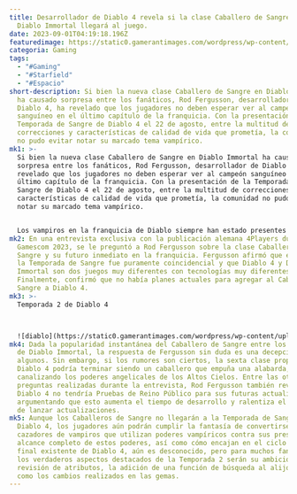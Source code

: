 ```yaml
---
title: Desarrollador de Diablo 4 revela si la clase Caballero de Sangre de
  Diablo Immortal llegará al juego.
date: 2023-09-01T04:19:18.196Z
featuredimage: https://static0.gamerantimages.com/wordpress/wp-content/uploads/2023/08/diablo-2.jpg?q=50&fit=contain&w=1140&h=&dpr=1.5
categoria: Gaming
tags:
  - "#Gaming"
  - "#Starfield"
  - "#Espacio"
short-description: Si bien la nueva clase Caballero de Sangre en Diablo Immortal
  ha causado sorpresa entre los fanáticos, Rod Fergusson, desarrollador de
  Diablo 4, ha revelado que los jugadores no deben esperar ver al campeón
  sanguíneo en el último capítulo de la franquicia. Con la presentación de la
  Temporada de Sangre de Diablo 4 el 22 de agosto, entre la multitud de
  correcciones y características de calidad de vida que prometía, la comunidad
  no pudo evitar notar su marcado tema vampírico.
mk1: >-
  Si bien la nueva clase Caballero de Sangre en Diablo Immortal ha causado
  sorpresa entre los fanáticos, Rod Fergusson, desarrollador de Diablo 4, ha
  revelado que los jugadores no deben esperar ver al campeón sanguíneo en el
  último capítulo de la franquicia. Con la presentación de la Temporada de
  Sangre de Diablo 4 el 22 de agosto, entre la multitud de correcciones y
  características de calidad de vida que prometía, la comunidad no pudo evitar
  notar su marcado tema vampírico.


  Los vampiros en la franquicia de Diablo siempre han estado presentes de manera pasiva, ya sea como enemigos genéricos o escondidos en el trasfondo de la historia de Santuario. Con el anuncio del Caballero de Sangre llegando a Diablo Immortal, los vampiros finalmente fueron puestos (y de manera bastante irónica) en el centro de atención, y Diablo 4 está llevando ese concepto aún más lejos a través de su tema de la Temporada 2. Un campeón oscuro que empuña una lanza encaja perfectamente en la fantasía de una clase de Diablo, y muchos jugadores se preguntaron si el Caballero de Sangre eventualmente llegaría a Diablo 4.
mk2: En una entrevista exclusiva con la publicación alemana 4Players durante la
  Gamescom 2023, se le preguntó a Rod Fergusson sobre la clase Caballero de
  Sangre y su futuro inmediato en la franquicia. Fergusson afirmó que el tema de
  la Temporada de Sangre fue puramente coincidencial y que Diablo 4 y Diablo
  Immortal son dos juegos muy diferentes con tecnologías muy diferentes.
  Finalmente, confirmó que no había planes actuales para agregar al Caballero de
  Sangre a Diablo 4.
mk3: >-
  Temporada 2 de Diablo 4



  ![diablo](https://static0.gamerantimages.com/wordpress/wp-content/uploads/2023/08/diablo-4-season-2.jpg?q=50&fit=crop&w=1500&dpr=1.5 "diablo")
mk4: Dada la popularidad instantánea del Caballero de Sangre entre los jugadores
  de Diablo Immortal, la respuesta de Fergusson sin duda es una decepción para
  algunos. Sin embargo, si los rumores son ciertos, la sexta clase propia de
  Diablo 4 podría terminar siendo un caballero que empuña una alabarda, aunque
  canalizando los poderes angelicales de los Altos Cielos. Entre las otras
  preguntas realizadas durante la entrevista, Rod Fergusson también reveló que
  Diablo 4 no tendría Pruebas de Reino Público para sus futuras actualizaciones,
  argumentando que esto aumenta el tiempo de desarrollo y ralentiza el proceso
  de lanzar actualizaciones.
mk5: Aunque los Caballeros de Sangre no llegarán a la Temporada de Sangre de
  Diablo 4, los jugadores aún podrán cumplir la fantasía de convertirse en
  cazadores de vampiros que utilizan poderes vampíricos contra sus presas. El
  alcance completo de estos poderes, así como cómo encajan en el ciclo de juego
  final existente de Diablo 4, aún es desconocido, pero para muchos fanáticos,
  los verdaderos aspectos destacados de la Temporada 2 serán su ambiciosa
  revisión de atributos, la adición de una función de búsqueda al alijo, así
  como los cambios realizados en las gemas.
---
```

